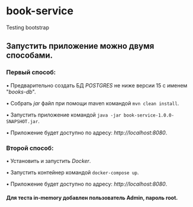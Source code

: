 # book-service

Testing bootstrap

## Запустить приложение можно двумя способами.
### Первый способ:
•	Предварительно создать БД _POSTGRES_ не ниже версии 15 с именем "_books-db_".

•	Собрать _jar_ файл при помощи maven командой `mvn clean install`.

•	Запустить приложение командой `java -jar book-service-1.0.0-SNAPSHOT.jar`.

•	Приложение будет доступно по адресу: _http://localhost:8080_.

### Второй способ:
•	Установить и запустить _Docker_.

•	Запустить контейнер командой `docker-compose up`.

•	Приложение будет доступно по адресу: _http://localhost:8080_.


#### Для теста in-memory добавлен пользователь Admin, пароль root.
